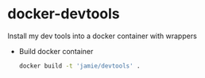 # docker-devtools
Install my dev tools into a docker container with wrappers



* Build docker container

  ```bash
  docker build -t 'jamie/devtools' .
  ```


